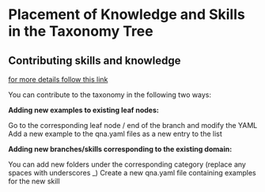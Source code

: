 
# Placement of Knowledge and Skills in the Taxonomy Tree

## Contributing skills and knowledge

[for more details follow this link](https://github.com/instructlab/taxonomy/blob/main/CONTRIBUTING.md#ways-of-contributing-to-the-taxonomy-repository)

You can contribute to the taxonomy in the following two ways:

**Adding new examples to existing leaf nodes:**

Go to the corresponding leaf node / end of the branch and modify the YAML
Add a new example to the qna.yaml files as a new entry to the list

**Adding new branches/skills corresponding to the existing domain:**

You can add new folders under the corresponding category (replace any spaces with underscores _)
Create a new qna.yaml file containing examples for the new skill
